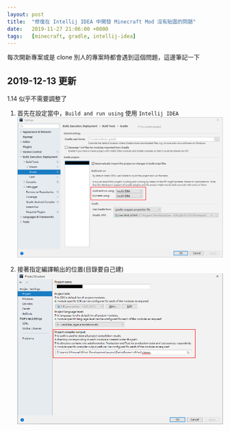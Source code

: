 ```yaml
---
layout: post
title:  "修復在 Intellij IDEA 中開發 Minecraft Mod 沒有貼圖的問題"
date:   2019-11-27 21:06:00 +0800
tags:   [minecraft, gradle, intellij-idea]
---
```


每次開新專案或是 clone 別人的專案時都會遇到這個問題，這邊筆記一下
<!--more-->

## 2019-12-13 更新
1.14 似乎不需要調整了  

1. 首先在設定當中，`Build and run using` 使用 `Intellij IDEA`
![gradle](/assets/img/2019-11-27/gradle.png)

2. 接著指定編譯輸出的位置(目錄要自己建)
![project-structure](/assets/img/2019-11-27/project-structure.png)
